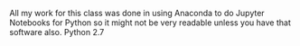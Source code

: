 All my work for this class was done in using Anaconda to do Jupyter Notebooks for Python so it might not be very readable unless you have that software also. Python 2.7
